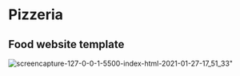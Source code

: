 # Pizzeria

<h2>Food website template</h2>


![screencapture-127-0-0-1-5500-index-html-2021-01-27-17_51_33](https://user-images.githubusercontent.com/14795838/106017345-085df380-60c9-11eb-95d8-b23d03fd6dcb.png)"


